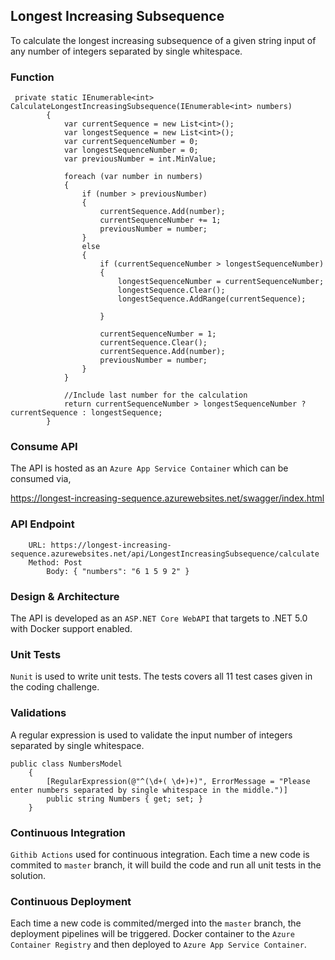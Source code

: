## Longest Increasing Subsequence
To calculate the longest increasing subsequence of a given string input of any number of integers separated by single whitespace.

### Function

```CSharp
 private static IEnumerable<int> CalculateLongestIncreasingSubsequence(IEnumerable<int> numbers)
        {
            var currentSequence = new List<int>();
            var longestSequence = new List<int>();
            var currentSequenceNumber = 0;
            var longestSequenceNumber = 0;
            var previousNumber = int.MinValue;

            foreach (var number in numbers)
            {
                if (number > previousNumber)
                {
                    currentSequence.Add(number);
                    currentSequenceNumber += 1;
                    previousNumber = number;
                }
                else
                {
                    if (currentSequenceNumber > longestSequenceNumber)
                    {
                        longestSequenceNumber = currentSequenceNumber;
                        longestSequence.Clear();
                        longestSequence.AddRange(currentSequence);

                    }

                    currentSequenceNumber = 1;
                    currentSequence.Clear();
                    currentSequence.Add(number);
                    previousNumber = number;
                }
            }

            //Include last number for the calculation
            return currentSequenceNumber > longestSequenceNumber ? currentSequence : longestSequence;
        }
  ```

### Consume API
The API is hosted as an `Azure App Service Container` which can be consumed via,

https://longest-increasing-sequence.azurewebsites.net/swagger/index.html

### API Endpoint
		
		URL: https://longest-increasing-sequence.azurewebsites.net/api/LongestIncreasingSubsequence/calculate
		Method: Post
            Body: { "numbers": "6 1 5 9 2" }
          
### Design & Architecture
The API is developed as an `ASP.NET Core WebAPI` that targets to .NET 5.0 with Docker support enabled.

### Unit Tests
`Nunit` is used to write unit tests. The tests covers all 11 test cases given in the coding challenge. 

### Validations
A regular expression is used to validate the input  number of integers separated by single whitespace.

```CSharp
public class NumbersModel
    {
        [RegularExpression(@"^(\d+( \d+)+)", ErrorMessage = "Please enter numbers separated by single whitespace in the middle.")]
        public string Numbers { get; set; }
    }
  ```

### Continuous Integration
`Githib Actions` used for continuous integration. Each time a new code is commited to `master` branch, it will build the code and run all unit tests in the solution.

### Continuous Deployment
Each time a new code is commited/merged into the `master` branch, the deployment pipelines will be triggered. Docker container to the `Azure Container Registry` and then deployed to `Azure App Service Container`. 

